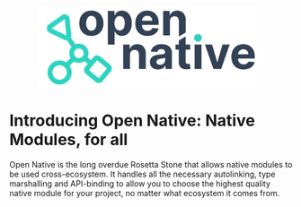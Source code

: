 <div align="center">
<img src="https://github.com/OpenNative/open-native/blob/readme/open-native-logo.svg" width="400" />
</div>

# Introducing Open Native: Native Modules, for all
Open Native is the long overdue Rosetta Stone that allows native modules to be used cross-ecosystem. It handles all the necessary autolinking, type marshalling and API-binding to allow you to choose the highest quality native module for your project, no matter what ecosystem it comes from.


